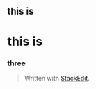 
## this is ##
# this is #
### three ###





> Written with [StackEdit](https://stackedit.io/).
<!--stackedit_data:
eyJoaXN0b3J5IjpbLTE4NzYzODcwMThdfQ==
-->